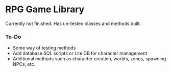 # RPG Game Library

Currently not finished. Has un-tested classes and methods built.

### To-Do
- Some way of testing methods
- Add database SQL scripts or Lite DB for character management
- Additional methods such as character creation, worlds, zones, spawning NPCs, etc.
